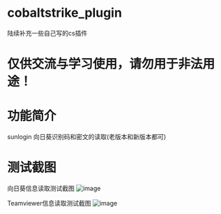 # cobaltstrike_plugin
陆续补充一些自己写的cs插件

# 仅供交流与学习使用，请勿用于非法用途！

# 功能简介
sunlogin 向日葵识别码和密文的读取(老版本和新版本都可)

# 测试截图
向日葵信息读取测试截图
![image](https://raw.githubusercontent.com/k1d0ne/cobaltstrike_plugin/master/script/sunloginpassword.jpg)


Teamviewer信息读取测试截图
![image](https://raw.githubusercontent.com/k1d0ne/cobaltstrike_plugin/master/script/teamviewerpassword.jpg)

